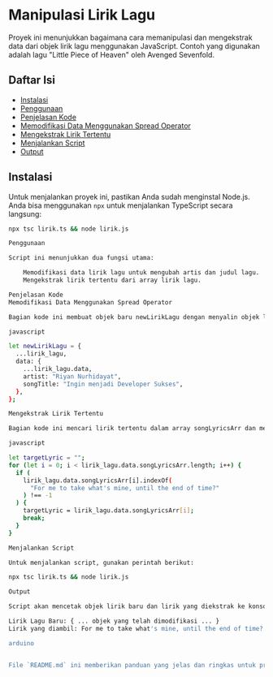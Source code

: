 # Manipulasi Lirik Lagu

Proyek ini menunjukkan bagaimana cara memanipulasi dan mengekstrak data dari objek lirik lagu menggunakan JavaScript. Contoh yang digunakan adalah lagu "Little Piece of Heaven" oleh Avenged Sevenfold.

## Daftar Isi
- [Instalasi](#instalasi)
- [Penggunaan](#penggunaan)
- [Penjelasan Kode](#penjelasan-kode)
- [Memodifikasi Data Menggunakan Spread Operator](#memodifikasi-data-menggunakan-spread-operator)
- [Mengekstrak Lirik Tertentu](#mengekstrak-lirik-tertentu)
- [Menjalankan Script](#menjalankan-script)
- [Output](#output)

## Instalasi

Untuk menjalankan proyek ini, pastikan Anda sudah menginstal Node.js. Anda bisa menggunakan `npx` untuk menjalankan TypeScript secara langsung:

```sh
npx tsc lirik.ts && node lirik.js

Penggunaan

Script ini menunjukkan dua fungsi utama:

    Memodifikasi data lirik lagu untuk mengubah artis dan judul lagu.
    Mengekstrak lirik tertentu dari array lirik lagu.

Penjelasan Kode
Memodifikasi Data Menggunakan Spread Operator

Bagian kode ini membuat objek baru newLirikLagu dengan menyalin objek lirik_lagu yang ada dan kemudian memodifikasi properti artist dan songTitle.

javascript

let newLirikLagu = {
  ...lirik_lagu,
  data: {
    ...lirik_lagu.data,
    artist: "Riyan Nurhidayat",
    songTitle: "Ingin menjadi Developer Sukses",
  },
};

Mengekstrak Lirik Tertentu

Bagian kode ini mencari lirik tertentu dalam array songLyricsArr dan menyimpannya dalam variabel targetLyric.

javascript

let targetLyric = "";
for (let i = 0; i < lirik_lagu.data.songLyricsArr.length; i++) {
  if (
    lirik_lagu.data.songLyricsArr[i].indexOf(
      "For me to take what's mine, until the end of time?"
    ) !== -1
  ) {
    targetLyric = lirik_lagu.data.songLyricsArr[i];
    break;
  }
}

Menjalankan Script

Untuk menjalankan script, gunakan perintah berikut:

npx tsc lirik.ts && node lirik.js

Output

Script akan mencetak objek lirik baru dan lirik yang diekstrak ke konsol:

Lirik Lagu Baru: { ... objek yang telah dimodifikasi ... }
Lirik yang diambil: For me to take what's mine, until the end of time?

arduino


File `README.md` ini memberikan panduan yang jelas dan ringkas untuk proyek ini, dengan menjelaskan instalasi, penggunaan, penjelasan kode, menjalankan script, dan output yang diharapkan.